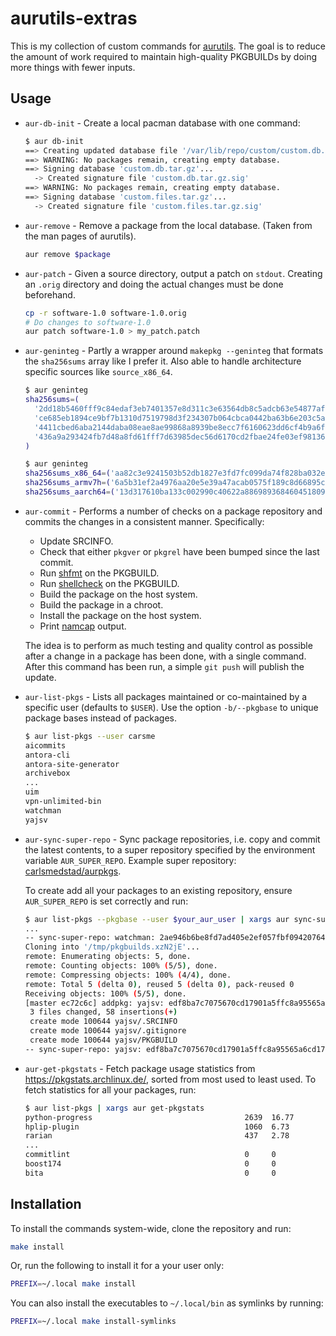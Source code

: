 # aurutils-extras

This is my collection of custom commands for
[aurutils](https://github.com/AladW/aurutils). The goal is to reduce the amount
of work required to maintain high-quality PKGBUILDs by doing more things with
fewer inputs.

## Usage

* `aur-db-init` - Create a local pacman database with one command:

  ```sh
  $ aur db-init
  ==> Creating updated database file '/var/lib/repo/custom/custom.db.tar.gz'
  ==> WARNING: No packages remain, creating empty database.
  ==> Signing database 'custom.db.tar.gz'...
    -> Created signature file 'custom.db.tar.gz.sig'
  ==> WARNING: No packages remain, creating empty database.
  ==> Signing database 'custom.files.tar.gz'...
    -> Created signature file 'custom.files.tar.gz.sig'
  ```

* `aur-remove` - Remove a package from the local database. (Taken from the man
  pages of aurutils).

  ```sh
  aur remove $package
  ```

* `aur-patch` - Given a source directory, output a patch on `stdout`. Creating
  an `.orig` directory and doing the actual changes must be done beforehand.

  ```sh
  cp -r software-1.0 software-1.0.orig
  # Do changes to software-1.0
  aur patch software-1.0 > my_patch.patch
  ```

* `aur-geninteg` - Partly a wrapper around `makepkg --geninteg` that formats
  the `sha256sums` array like I prefer it. Also able to handle architecture
  specific sources like `source_x86_64`.

  ```sh
  $ aur geninteg
  sha256sums=(
    '2dd18b5460fff9c84edaf3eb7401357e8d311c3e63564db8c5adcb63e54877af'
    'ce685eb1894ce9bf7b1310d7519798d3f234307b064cbca0442ba63b6e203c5a'
    '4411cbed6aba2144daba08eae8ae99868a8939be8ecc7f6160623dd6cf4b9a6f'
    '436a9a293424fb7d48a8fd61fff7d63985dec56d6170cd2fbae24fe03ef98136'
  )
  ```

  ```sh
  $ aur geninteg
  sha256sums_x86_64=('aa82c3e9241503b52db1827e3fd7fc099da74f828ba032e9b726e50c72b4bee5')
  sha256sums_armv7h=('6a5b31ef2a4976aa20e5e39a47acab0575f189c8d66895c0e341d6e2a6442681')
  sha256sums_aarch64=('13d317610ba133c002990c40622a886989368460451809861f378c25730989f4')
  ```

* `aur-commit` - Performs a number of checks on a package repository and
  commits the changes in a consistent manner. Specifically:

  * Update SRCINFO.
  * Check that either `pkgver` or `pkgrel` have been bumped since the last
    commit.
  * Run [shfmt](https://github.com/mvdan/sh) on the PKGBUILD.
  * Run [shellcheck](https://github.com/koalaman/shellcheck) on the PKGBUILD.
  * Build the package on the host system.
  * Build the package in a chroot.
  * Install the package on the host system.
  * Print [namcap](https://wiki.archlinux.org/title/Namcap) output.

  The idea is to perform as much testing and quality control as possible after
  a change in a package has been done, with a single command. After this
  command has been run, a simple `git push` will publish the update.

* `aur-list-pkgs` - Lists all packages maintained or co-maintained by a
  specific user (defaults to `$USER`). Use the option `-b/--pkgbase` to unique
  package bases instead of packages.

  ```sh
  $ aur list-pkgs --user carsme
  aicommits
  antora-cli
  antora-site-generator
  archivebox
  ...
  uim
  vpn-unlimited-bin
  watchman
  yajsv
  ```

* `aur-sync-super-repo` - Sync package repositories, i.e. copy and commit the
  latest contents, to a super repository specified by the environment variable
  `AUR_SUPER_REPO`. Example super repository: [carlsmedstad/aurpkgs][].

  To create add all your packages to an existing repository, ensure
  `AUR_SUPER_REPO` is set correctly and run:

  ```sh
  $ aur list-pkgs --pkgbase --user $your_aur_user | xargs aur sync-super-repo
  ...
  -- sync-super-repo: watchman: 2ae946b6be8fd7ad405e2ef057fbf09420764cfd: added package
  Cloning into '/tmp/pkgbuilds.xzN2jE'...
  remote: Enumerating objects: 5, done.
  remote: Counting objects: 100% (5/5), done.
  remote: Compressing objects: 100% (4/4), done.
  remote: Total 5 (delta 0), reused 5 (delta 0), pack-reused 0
  Receiving objects: 100% (5/5), done.
  [master ec72c6c] addpkg: yajsv: edf8ba7c7075670cd17901a5ffc8a95565a6cd17
   3 files changed, 58 insertions(+)
   create mode 100644 yajsv/.SRCINFO
   create mode 100644 yajsv/.gitignore
   create mode 100644 yajsv/PKGBUILD
  -- sync-super-repo: yajsv: edf8ba7c7075670cd17901a5ffc8a95565a6cd17: added package
  ```

* `aur-get-pkgstats` - Fetch package usage statistics from
  <https://pkgstats.archlinux.de/>, sorted from most used to least used. To
  fetch statistics for all your packages, run:

  ```sh
  $ aur list-pkgs | xargs aur get-pkgstats
  python-progress                                  2639  16.77
  hplip-plugin                                     1060  6.73
  rarian                                           437   2.78
  ...
  commitlint                                       0     0
  boost174                                         0     0
  bita                                             0     0
  ```

[carlsmedstad/aurpkgs]: https://github.com/carlsmedstad/aurpkgs

## Installation

To install the commands system-wide, clone the repository and run:

```sh
make install
```

Or, run the following to install it for a your user only:

```sh
PREFIX=~/.local make install
```

You can also install the executables to `~/.local/bin` as symlinks by running:

```sh
PREFIX=~/.local make install-symlinks
```
